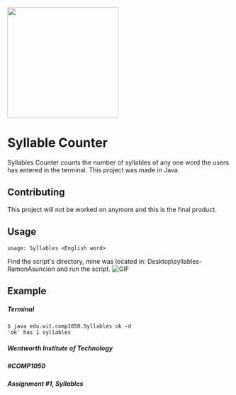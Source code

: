 [<img src="https://3.bp.blogspot.com/-0WUVUcPxXh4/XJsF47nfOLI/AAAAAAAAFks/7yi8doOzsX8M7YbkDnyoq5wrAzYeCeV3ACLcBGAs/s1600/building%2Bblocks%2BTerri%2527s%2BTeaching%2BTreasures.png" width="250"/>](image.png)

# Syllable Counter

Syllables Counter counts the number of syllables of any one word the users has entered in the terminal. This project was made in Java. 


## Contributing

This project will not be worked on anymore and this is the final product. 

## Usage

```
usage: Syllables <English word>
```


Find the script's directory, mine was located in: Desktop\syllables-RamonAsuncion and run the script.
![GIF](http://g.recordit.co/5QctH3aB0F.gif)

## Example 
##### Terminal
```
$ java edu.wit.comp1050.Syllables ok -d
'ok' has 1 syllables
```

##### Wentworth Institute of Technology
##### #COMP1050
##### Assignment #1, Syllables
